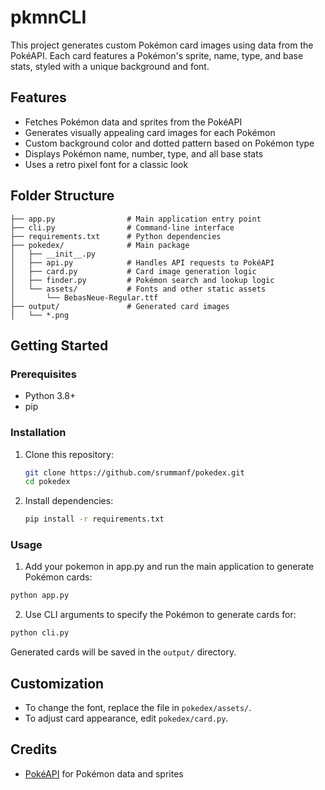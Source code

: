 # pkmnCLI

This project generates custom Pokémon card images using data from the PokéAPI. Each card features a Pokémon's sprite, name, type, and base stats, styled with a unique background and font.

## Features

- Fetches Pokémon data and sprites from the PokéAPI
- Generates visually appealing card images for each Pokémon
- Custom background color and dotted pattern based on Pokémon type
- Displays Pokémon name, number, type, and all base stats
- Uses a retro pixel font for a classic look

## Folder Structure

```
├── app.py                # Main application entry point
├── cli.py                # Command-line interface 
├── requirements.txt      # Python dependencies
├── pokedex/              # Main package
│   ├── __init__.py
│   ├── api.py            # Handles API requests to PokéAPI
│   ├── card.py           # Card image generation logic
│   ├── finder.py         # Pokémon search and lookup logic
│   └── assets/           # Fonts and other static assets
│       └── BebasNeue-Regular.ttf
├── output/               # Generated card images
│   └── *.png
```

## Getting Started

### Prerequisites

- Python 3.8+
- pip

### Installation

1. Clone this repository:
   ```sh
   git clone https://github.com/srummanf/pokedex.git
   cd pokedex
   ```
2. Install dependencies:
   ```sh
   pip install -r requirements.txt
   ```

### Usage

1. Add your pokemon in app.py and run the main application to generate Pokémon cards:

```sh
python app.py
```

2. Use CLI arguments to specify the Pokémon to generate cards for:

```sh
python cli.py
```  

Generated cards will be saved in the `output/` directory.

## Customization

- To change the font, replace the file in `pokedex/assets/`.
- To adjust card appearance, edit `pokedex/card.py`.

## Credits

- [PokéAPI](https://pokeapi.co/) for Pokémon data and sprites
